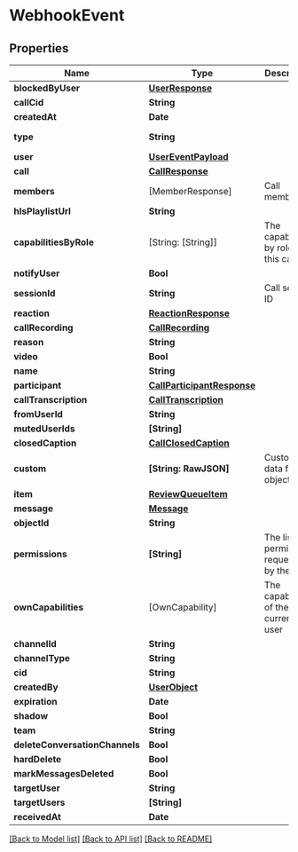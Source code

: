 # WebhookEvent

## Properties
Name | Type | Description | Notes
------------ | ------------- | ------------- | -------------
**blockedByUser** | [**UserResponse**](UserResponse.md) |  | [optional] 
**callCid** | **String** |  | 
**createdAt** | **Date** |  | 
**type** | **String** |  | [default to "user.updated"]
**user** | [**UserEventPayload**](UserEventPayload.md) |  | 
**call** | [**CallResponse**](CallResponse.md) |  | 
**members** | [MemberResponse] | Call members | 
**hlsPlaylistUrl** | **String** |  | 
**capabilitiesByRole** | [String: [String]] | The capabilities by role for this call | 
**notifyUser** | **Bool** |  | 
**sessionId** | **String** | Call session ID | 
**reaction** | [**ReactionResponse**](ReactionResponse.md) |  | 
**callRecording** | [**CallRecording**](CallRecording.md) |  | 
**reason** | **String** |  | [optional] 
**video** | **Bool** |  | 
**name** | **String** |  | 
**participant** | [**CallParticipantResponse**](CallParticipantResponse.md) |  | 
**callTranscription** | [**CallTranscription**](CallTranscription.md) |  | 
**fromUserId** | **String** |  | 
**mutedUserIds** | **[String]** |  | 
**closedCaption** | [**CallClosedCaption**](CallClosedCaption.md) |  | 
**custom** | **[String: RawJSON]** | Custom data for this object | 
**item** | [**ReviewQueueItem**](ReviewQueueItem.md) |  | [optional] 
**message** | [**Message**](Message.md) |  | [optional] 
**objectId** | **String** |  | [optional] 
**permissions** | **[String]** | The list of permissions requested by the user | 
**ownCapabilities** | [OwnCapability] | The capabilities of the current user | 
**channelId** | **String** |  | 
**channelType** | **String** |  | 
**cid** | **String** |  | 
**createdBy** | [**UserObject**](UserObject.md) |  | 
**expiration** | **Date** |  | [optional] 
**shadow** | **Bool** |  | 
**team** | **String** |  | [optional] 
**deleteConversationChannels** | **Bool** |  | 
**hardDelete** | **Bool** |  | 
**markMessagesDeleted** | **Bool** |  | 
**targetUser** | **String** |  | [optional] 
**targetUsers** | **[String]** |  | [optional] 
**receivedAt** | **Date** |  | [optional] 

[[Back to Model list]](../README.md#documentation-for-models) [[Back to API list]](../README.md#documentation-for-api-endpoints) [[Back to README]](../README.md)


